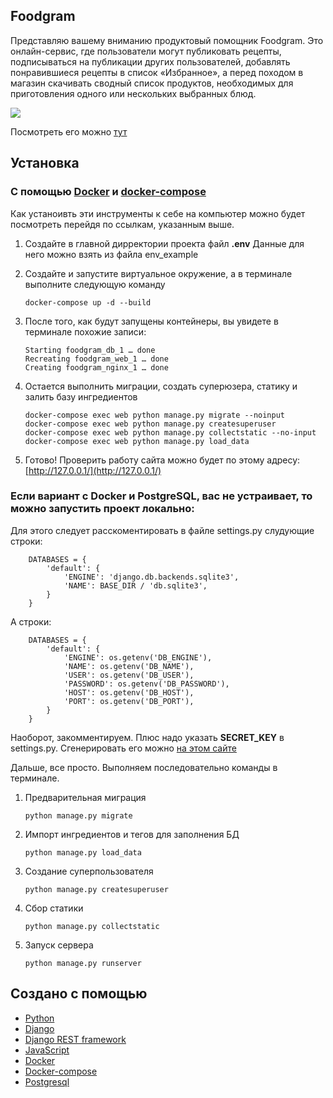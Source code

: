 ## Foodgram
Представляю вашему вниманию продуктовый помощник Foodgram. Это онлайн-сервис, где пользователи могут публиковать рецепты, подписываться на публикации других пользователей, добавлять понравившиеся рецепты в список «Избранное», а перед походом в магазин скачивать сводный список продуктов, необходимых для приготовления одного или нескольких выбранных блюд.

<a target="_blank" href="https://radikal.ru"><img src="https://d.radikal.ru/d31/2104/9f/03eddc263227.gif" /></a>


Посмотреть его можно [тут](https://127.0.0.1/)

## Установка

### С помощью [Docker](https://docs.docker.com/engine/install/) и [docker-compose](https://docs.docker.com/compose/install/)
    
Как устаноивть эти инструменты к себе на компьютер можно будет посмотреть перейдя по ссылкам, указанным выше.


1. Создайте в главной дирректории проекта файл **.env** Данные для него можно взять из файла env_example

2. Создайте и запустите виртуальное окружение, а в терминале выполните следующую команду

    ```
    docker-compose up -d --build
    ```
3. После того, как будут запущены контейнеры, вы увидете в терминале похожие записи:
    ```
   	Starting foodgram_db_1 … done
	Recreating foodgram_web_1 … done
	Creating foodgram_nginx_1 … done
   ```
4. Остается выполнить миграции, создать суперюзера, статику и залить базу ингредиентов
    ```
   	docker-compose exec web python manage.py migrate --noinput
	docker-compose exec web python manage.py createsuperuser
	docker-compose exec web python manage.py collectstatic --no-input
	docker-compose exec web python manage.py load_data

   ```
5. Готово! Проверить работу сайта можно будет по этому адресу: [http://127.0.0.1/](http://127.0.0.1/)
    



### Если вариант с Docker и PostgreSQL, вас не устраивает, то можно запустить проект локально:

Для этого следует расскоментировать в файле settings.py слудующие строки:
    
    
    	DATABASES = {
    		'default': {
        		'ENGINE': 'django.db.backends.sqlite3',
        		'NAME': BASE_DIR / 'db.sqlite3',
    		}
		}

А строки:
    
    
    	DATABASES = {
    		'default': {
        		'ENGINE': os.getenv('DB_ENGINE'),
        		'NAME': os.getenv('DB_NAME'),
        		'USER': os.getenv('DB_USER'),
        		'PASSWORD': os.getenv('DB_PASSWORD'),
        		'HOST': os.getenv('DB_HOST'),
        		'PORT': os.getenv('DB_PORT'),
 			}
		} 

Наоборот, закомментируем.
Плюс надо указать **SECRET_KEY** в settings.py. Сгенерировать его можно [на этом сайте](https://djecrety.ir/)

Дальше, все просто. Выполняем последовательно команды в терминале.

1. Предварительная миграция

    ```
    python manage.py migrate
    ```
2. Импорт ингредиентов и тегов для заполнения БД

    ```
    python manage.py load_data
    ```
3. Создание суперпользователя
    ```
   python manage.py createsuperuser
   ```
4. Сбор статики
    ```
   python manage.py collectstatic
   ```
5. Запуск сервера
    ```
   python manage.py runserver
   ```


## Создано с помощью
* [Python](https://www.python.org/)
* [Django](https://docs.djangoproject.com/en/3.1/)
* [Django REST framework](https://www.django-rest-framework.org/)
* [JavaScript](https://www.javascript.com/)
* [Docker](https://www.docker.com/)
* [Docker-compose](https://docs.docker.com/compose/)
* [Postgresql](https://www.postgresql.org/)
